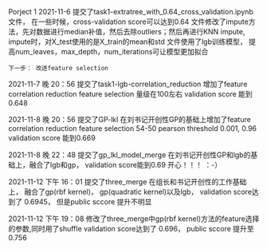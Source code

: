 Porject 1
  2021-11-6 
    提交了task1-extratree_with_0.64_cross_validation.ipynb文件， 在一些时候，cross-validation score可以达到0.64
    文件修改了impute方法，先对数据进行median补值，然后去除outliers；然后再进行KNN impute, impute时，对X_test使用的是X_train的mean和std
    文件使用了lgb训练模型， 提高num_leaves，max_depth，num_iterations可让模型更加拟合

    下一步： 改进feature selection

  2021-11-7 晚 20：56 
   提交了task1-lgb-correlation_reduction
   增加了feature correlation reduction
   feature selection 量级在100左右
   validation score 能到0.648

   2021-11-8 晚 20：56 
   提交了GP-lkl
   在刘书记开创性GP的基础上增加了feature correlation reduction
   feature selection 54-50 pearson threshold 0.001, 0.96
   validation score 能到0.669


   2021-11-8 晚 22：48 
   提交了gp_lkl_model_merge
   在刘书记开创性GP和lgb的基础上，融合了lgb和gp， validation score能到0.69 开心！！！ ：-）

   2021-11-12 下午 16：01 
  提交了three_merge
  在组长和书记开创性的工作基础上， 融合了gp(rbf kernel)， gp(quadratic kernel)以及lgb， 
  validation score达到了 0.6945， 但是public sccore 提升不明显

   2021-11-12 下午 19：08 
  修改了three_merge中gp(rbf kernel)方法的feature选择的参数,同时用了shuffle
  validation score达到了 0.696， public sccore 提升至0.756
  


